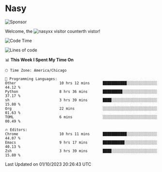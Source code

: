 # Nasy

<!--
<p align="center">
<img height="200" src="https://github-readme-stats.vercel.app/api?username=nasyxx&count_private=true&show_icons=true&theme=dracula&include_all_commits=true"/>
<img height="200" src="https://github-readme-stats.vercel.app/api/top-langs/?username=nasyxx&theme=dracula&hide=html,jupyter+notebook&count_private=true&show_icons=true"/>
</p>

  
----------------
-->

![Sponsor](https://img.shields.io/static/v1.svg?label=Sponsor&message=%E2%9D%A4&logo=GitHub&style=flat&color=pink)
 
Welcome, the ![nasyxx visitor counter](https://count.getloli.com/get/@nasyxx?theme=rule34)th vistor!
 
<!--START_SECTION:waka-->
![Code Time](http://img.shields.io/badge/Code%20Time-3%2C740%20hrs%2043%20mins-blue)

![Lines of code](https://img.shields.io/badge/From%20Hello%20World%20I%27ve%20Written-6.3%20million%20lines%20of%20code-blue)

📊 **This Week I Spent My Time On** 

```text
🕑︎ Time Zone: America/Chicago

💬 Programming Languages: 
Other                    10 hrs 12 mins      ███████████░░░░░░░░░░░░░░   44.12 % 
Python                   8 hrs 36 mins       █████████░░░░░░░░░░░░░░░░   37.17 % 
sh                       3 hrs 39 mins       ████░░░░░░░░░░░░░░░░░░░░░   15.80 % 
Org                      22 mins             ░░░░░░░░░░░░░░░░░░░░░░░░░   01.63 % 
TOML                     6 mins              ░░░░░░░░░░░░░░░░░░░░░░░░░   00.49 % 

🔥 Editors: 
Chrome                   10 hrs 11 mins      ███████████░░░░░░░░░░░░░░   44.07 % 
Emacs                    9 hrs 17 mins       ██████████░░░░░░░░░░░░░░░   40.13 % 
Zsh                      3 hrs 39 mins       ████░░░░░░░░░░░░░░░░░░░░░   15.80 % 
```


 Last Updated on 01/10/2023 20:26:43 UTC
<!--END_SECTION:waka-->

<!-- ![visitors](https://visitor-badge.laobi.icu/badge?page_id=nasyxx.nasyxx) -->

